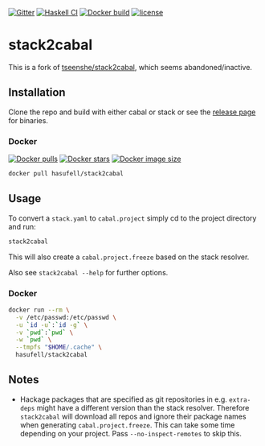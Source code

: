 [![Gitter](https://badges.gitter.im/hasufell/stack2cabal.svg)](https://gitter.im/hasufell/stack2cabal?utm_source=badge&utm_medium=badge&utm_campaign=pr-badge)
[![Haskell CI](https://github.com/hasufell/stack2cabal/workflows/Haskell%20CI/badge.svg)](https://github.com/hasufell/stack2cabal/actions)
[![Docker build](https://github.com/hasufell/stack2cabal/workflows/Docker%20build/badge.svg)](https://github.com/hasufell/stack2cabal/actions)
[![license](https://img.shields.io/github/license/hasufell/stack2cabal.svg)](LICENSE)

# stack2cabal

This is a fork of [tseenshe/stack2cabal](https://gitlab.com/tseenshe/stack2cabal),
which seems abandoned/inactive.

## Installation

Clone the repo and build with either cabal or stack or see the [release page](https://github.com/hasufell/stack2cabal/releases)
for binaries.

### Docker

[![Docker pulls](https://img.shields.io/docker/pulls/hasufell/stack2cabal.svg)](https://hub.docker.com/repository/docker/hasufell/stack2cabal)
[![Docker stars](https://img.shields.io/docker/stars/hasufell/stack2cabal.svg)](https://hub.docker.com/repository/docker/hasufell/stack2cabal)
[![Docker image size](https://img.shields.io/docker/image-size/hasufell/stack2cabal/latest.svg)](https://hub.docker.com/repository/docker/hasufell/stack2cabal)

```sh
docker pull hasufell/stack2cabal
```

## Usage

To convert a `stack.yaml` to `cabal.project` simply cd to the project directory and run:

```sh
stack2cabal
```

This will also create a `cabal.project.freeze` based on the stack resolver.

Also see `stack2cabal --help` for further options.

### Docker

```sh
docker run --rm \
  -v /etc/passwd:/etc/passwd \
  -u `id -u`:`id -g` \
  -v `pwd`:`pwd` \
  -w `pwd` \
  --tmpfs "$HOME/.cache" \
  hasufell/stack2cabal
```

## Notes

- Hackage packages that are specified as git repositories in e.g. `extra-deps` might
have a different version than the stack resolver. Therefore `stack2cabal` will download
all repos and ignore their package names when generating `cabal.project.freeze`.
This can take some time depending on your project. Pass `--no-inspect-remotes` to skip this.
